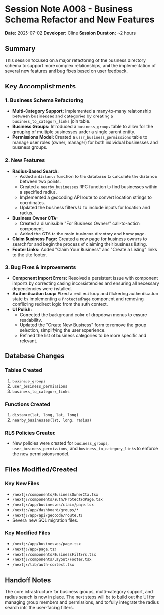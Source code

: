 # Session Note A008 - Business Schema Refactor and New Features

**Date:** 2025-07-02
**Developer:** Cline
**Session Duration:** ~2 hours

## Summary
This session focused on a major refactoring of the business directory schema to support more complex relationships, and the implementation of several new features and bug fixes based on user feedback.

## Key Accomplishments

### 1. Business Schema Refactoring
- **Multi-Category Support:** Implemented a many-to-many relationship between businesses and categories by creating a `business_to_category_links` join table.
- **Business Groups:** Introduced a `business_groups` table to allow for the grouping of multiple businesses under a single parent entity.
- **Permissions Model:** Created a `user_business_permissions` table to manage user roles (owner, manager) for both individual businesses and business groups.

### 2. New Features
- **Radius-Based Search:**
    - Added a `distance` function to the database to calculate the distance between two points.
    - Created a `nearby_businesses` RPC function to find businesses within a specified radius.
    - Implemented a geocoding API route to convert location strings to coordinates.
    - Updated the business filters UI to include inputs for location and radius.
- **Business Owner CTA:**
    - Created a dismissible "For Business Owners" call-to-action component.
    - Added the CTA to the main business directory and homepage.
- **Claim Business Page:** Created a new page for business owners to search for and begin the process of claiming their business listing.
- **Footer Links:** Added "Claim Your Business" and "Create a Listing" links to the site footer.

### 3. Bug Fixes & Improvements
- **Component Import Errors:** Resolved a persistent issue with component imports by correcting casing inconsistencies and ensuring all necessary dependencies were installed.
- **Authentication Loop:** Fixed a redirect loop and flickering authentication state by implementing a `ProtectedPage` component and removing conflicting redirect logic from the auth context.
- **UI Polish:**
    - Corrected the background color of dropdown menus to ensure readability.
    - Updated the "Create New Business" form to remove the group selection, simplifying the user experience.
    - Refined the list of business categories to be more specific and relevant.

## Database Changes

### Tables Created
1.  `business_groups`
2.  `user_business_permissions`
3.  `business_to_category_links`

### Functions Created
1.  `distance(lat, long, lat, long)`
2.  `nearby_businesses(lat, long, radius)`

### RLS Policies Created
- New policies were created for `business_groups`, `user_business_permissions`, and `business_to_category_links` to enforce the new permissions model.

## Files Modified/Created

### Key New Files
- `/nextjs/components/BusinessOwnerCta.tsx`
- `/nextjs/components/auth/ProtectedPage.tsx`
- `/nextjs/app/businesses/claim/page.tsx`
- `/nextjs/app/dashboard/groups/*`
- `/nextjs/app/api/geocode/route.ts`
- Several new SQL migration files.

### Key Modified Files
- `/nextjs/app/businesses/page.tsx`
- `/nextjs/app/page.tsx`
- `/nextjs/components/BusinessFilters.tsx`
- `/nextjs/components/layout/Footer.tsx`
- `/nextjs/lib/auth-context.tsx`

## Handoff Notes
The core infrastructure for business groups, multi-category support, and radius search is now in place. The next steps will be to build out the UI for managing group members and permissions, and to fully integrate the radius search into the user-facing filters.
